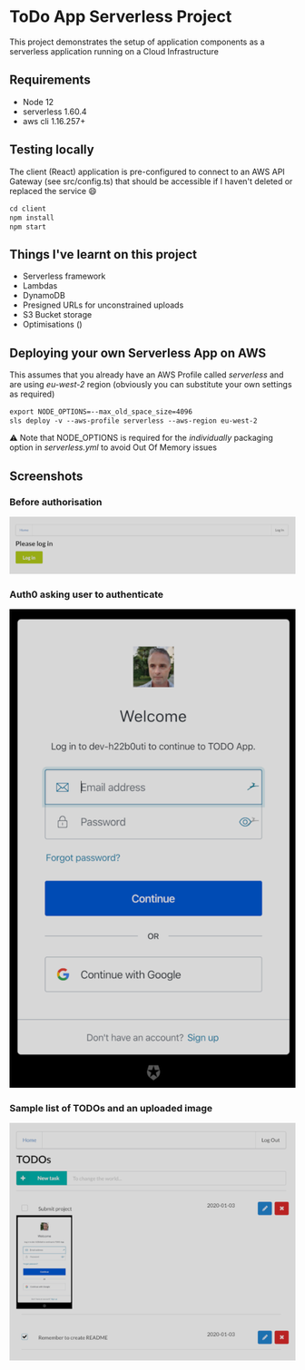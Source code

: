 # ToDo App Serverless Project

This project demonstrates the setup of application components as 
a serverless application running on a Cloud Infrastructure

## Requirements
* Node 12
* serverless 1.60.4
* aws cli 1.16.257+


## Testing locally 
The client (React) application is pre-configured to connect to an AWS API Gateway (see src/config.ts)
that should be accessible if I haven't deleted or replaced the service 😄
```
cd client
npm install
npm start
```

## Things I've learnt on this project
* Serverless framework
* Lambdas
* DynamoDB
* Presigned URLs for unconstrained uploads
* S3 Bucket storage
* Optimisations ()


## Deploying your own Serverless App on AWS
This assumes that you already have an AWS Profile called *serverless* and are using *eu-west-2* region
(obviously you can substitute your own settings as required)
```
export NODE_OPTIONS=--max_old_space_size=4096
sls deploy -v --aws-profile serverless --aws-region eu-west-2
```
:warning: Note that NODE_OPTIONS is required for the _individually_ packaging option in *serverless.yml* to avoid Out Of Memory issues 


## Screenshots

### Before authorisation
<img src="screenshots/please-login.png">

### Auth0 asking user to authenticate
<img src="screenshots/auth0-challenge.png">

### Sample list of TODOs and an uploaded image
<img src="screenshots/example-todo-list.png">
